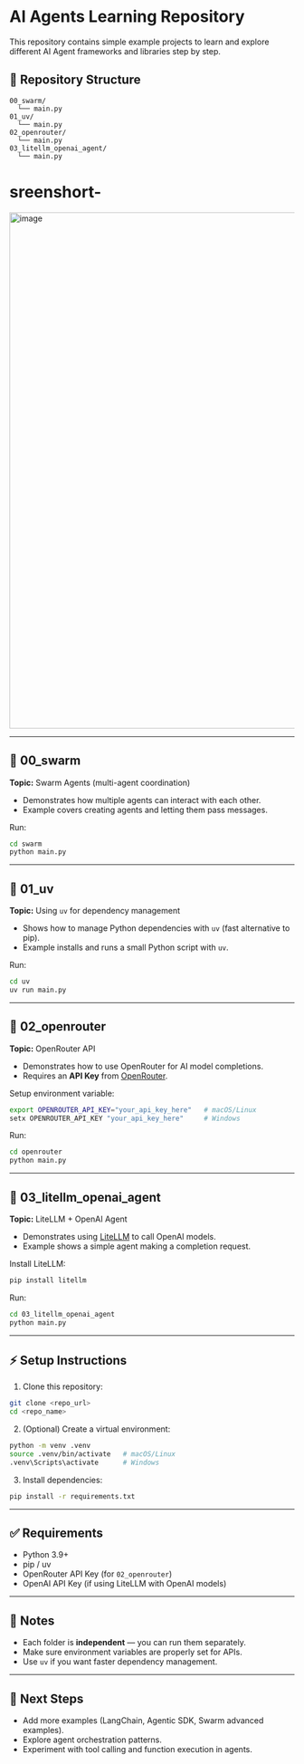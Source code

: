 # AI Agents Learning Repository

This repository contains simple example projects to learn and explore different AI Agent frameworks and libraries step by step.

## 📂 Repository Structure

```
00_swarm/
  └── main.py
01_uv/
  └── main.py
02_openrouter/
  └── main.py
03_litellm_openai_agent/
  └── main.py
```
# sreenshort-
<img width="1684" height="912" alt="image" src="https://github.com/user-attachments/assets/03bcf95f-97ae-458d-8bf2-38a7a16d93a7" />


---

## 🔹 00\_swarm

**Topic:** Swarm Agents (multi-agent coordination)

* Demonstrates how multiple agents can interact with each other.
* Example covers creating agents and letting them pass messages.

Run:

```bash
cd swarm
python main.py
```

---

## 🔹 01\_uv

**Topic:** Using `uv` for dependency management

* Shows how to manage Python dependencies with `uv` (fast alternative to pip).
* Example installs and runs a small Python script with `uv`.

Run:

```bash
cd uv
uv run main.py
```

---

## 🔹 02\_openrouter

**Topic:** OpenRouter API

* Demonstrates how to use OpenRouter for AI model completions.
* Requires an **API Key** from [OpenRouter](https://openrouter.ai).

Setup environment variable:

```bash
export OPENROUTER_API_KEY="your_api_key_here"   # macOS/Linux
setx OPENROUTER_API_KEY "your_api_key_here"     # Windows
```

Run:

```bash
cd openrouter
python main.py
```

---

## 🔹 03\_litellm\_openai\_agent

**Topic:** LiteLLM + OpenAI Agent

* Demonstrates using [LiteLLM](https://github.com/BerriAI/litellm) to call OpenAI models.
* Example shows a simple agent making a completion request.

Install LiteLLM:

```bash
pip install litellm
```

Run:

```bash
cd 03_litellm_openai_agent
python main.py
```

---

## ⚡ Setup Instructions

1. Clone this repository:

```bash
git clone <repo_url>
cd <repo_name>
```

2. (Optional) Create a virtual environment:

```bash
python -m venv .venv
source .venv/bin/activate   # macOS/Linux
.venv\Scripts\activate      # Windows
```

3. Install dependencies:

```bash
pip install -r requirements.txt
```

---

## ✅ Requirements

* Python 3.9+
* pip / uv
* OpenRouter API Key (for `02_openrouter`)
* OpenAI API Key (if using LiteLLM with OpenAI models)

---

## 📌 Notes

* Each folder is **independent** — you can run them separately.
* Make sure environment variables are properly set for APIs.
* Use `uv` if you want faster dependency management.

---

## 🚀 Next Steps

* Add more examples (LangChain, Agentic SDK, Swarm advanced examples).
* Explore agent orchestration patterns.
* Experiment with tool calling and function execution in agents.


